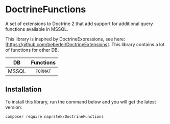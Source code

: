 DoctrineFunctions
==================

A set of extensions to Doctrine 2 that add support for additional query functions available in MSSQL.

This library is inspired by DoctrineExpressions, see here: [https://github.com/beberlei/DoctrineExtensions]. This library contains a lot of functions for other DB.

| DB | Functions |
|:--:|:---------:|
| MSSQL | `FORMAT` |

Installation
------------

To install this library, run the command below and you will get the latest
version:

```sh
composer require naprstek/DoctrineFunctions
```
